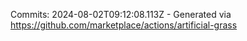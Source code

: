 Commits: 2024-08-02T09:12:08.113Z - Generated via https://github.com/marketplace/actions/artificial-grass
<br>
